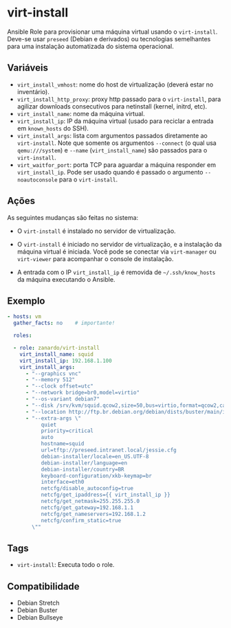 # virt-install

Ansible Role para provisionar uma máquina virtual usando o `virt-install`. Deve-se usar
`preseed` (Debian e derivados) ou tecnologias semelhantes para uma instalação automatizada
do sistema operacional.

## Variáveis

- `virt_install_vmhost`: nome do host de virtualização (deverá estar no inventário).
- `virt_install_http_proxy`: proxy http passado para o `virt-install`, para agilizar
  downloads consecutivos para netinstall (kernel, initrd, etc).
- `virt_install_name`: nome da máquina virtual.
- `virt_install_ip`: IP da máquina virtual (usado para reciclar a entrada em `known_hosts`
   do SSH).
- `virt_install_args`: lista com argumentos passados diretamente ao `virt-install`. Note
  que somente os argumentos `--connect` (o qual usa `qemu:///system`) e `--name`
  (`virt_install_name`) são passados para o `virt-install`.
- `virt_waitfor_port`: porta TCP para aguardar a máquina responder em `virt_install_ip`.
  Pode ser usado quando é passado o argumento `--noautoconsole` para o `virt-install`.

## Ações

As seguintes mudanças são feitas no sistema:

- O `virt-install` é instalado no servidor de virtualização.

- O `virt-install` é iniciado no servidor de virtualização, e a instalação da máquina
  virtual é iniciada. Você pode se conectar via `virt-manager` ou `virt-viewer` para
  acompanhar o console de instalação.

- A entrada com o IP `virt_install_ip` é removida de `~/.ssh/know_hosts` da máquina
  executando o Ansible.

## Exemplo

```yaml
- hosts: vm
  gather_facts: no    # importante!

  roles:

  - role: zanardo/virt-install
    virt_install_name: squid
    virt_install_ip: 192.168.1.100
    virt_install_args:
      - "--graphics vnc"
      - "--memory 512"
      - "--clock offset=utc"
      - "--network bridge=br0,model=virtio"
      - "--os-variant debian7"
      - "--disk /srv/kvm/squid.qcow2,size=50,bus=virtio,format=qcow2,cache=writeback"
      - "--location http://ftp.br.debian.org/debian/dists/buster/main/installer-amd64/"
      - "--extra-args \"
           quiet
           priority=critical
           auto
           hostname=squid
           url=tftp://preseed.intranet.local/jessie.cfg
           debian-installer/locale=en_US.UTF-8
           debian-installer/language=en
           debian-installer/country=BR
           keyboard-configuration/xkb-keymap=br
           interface=eth0
           netcfg/disable_autoconfig=true
           netcfg/get_ipaddress={{ virt_install_ip }}
           netcfg/get_netmask=255.255.255.0
           netcfg/get_gateway=192.168.1.1
           netcfg/get_nameservers=192.168.1.2
           netcfg/confirm_static=true
        \""
```

## Tags

- `virt-install`: Executa todo o role.

## Compatibilidade

- Debian Stretch
- Debian Buster
- Debian Bullseye
